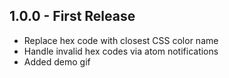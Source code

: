 ## 1.0.0 - First Release
* Replace hex code with closest CSS color name
* Handle invalid hex codes via atom notifications
* Added demo gif

